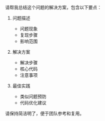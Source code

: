 请帮我总结这个问题的解决方案，包含以下要点：

1. 问题描述
   - 问题现象
   - 复现步骤
   - 影响范围

2. 解决方案
   - 解决步骤
   - 核心代码
   - 注意事项

3. 最佳实践
   - 类似问题预防
   - 代码优化建议

请保持简洁明了，便于团队参考和复用。